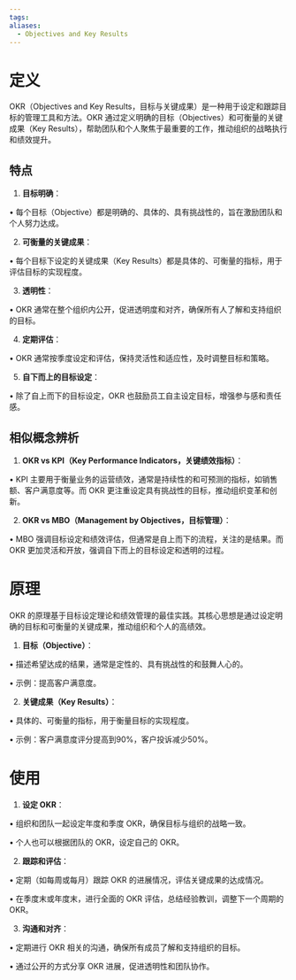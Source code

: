 ```yaml
---
tags: 
aliases:
  - Objectives and Key Results
---
```


# 定义

OKR（Objectives and Key Results，目标与关键成果）是一种用于设定和跟踪目标的管理工具和方法。OKR 通过定义明确的目标（Objectives）和可衡量的关键成果（Key Results），帮助团队和个人聚焦于最重要的工作，推动组织的战略执行和绩效提升。

## 特点

1. **目标明确**：

• 每个目标（Objective）都是明确的、具体的、具有挑战性的，旨在激励团队和个人努力达成。

2. **可衡量的关键成果**：

• 每个目标下设定的关键成果（Key Results）都是具体的、可衡量的指标，用于评估目标的实现程度。

3. **透明性**：

• OKR 通常在整个组织内公开，促进透明度和对齐，确保所有人了解和支持组织的目标。

4. **定期评估**：

• OKR 通常按季度设定和评估，保持灵活性和适应性，及时调整目标和策略。

5. **自下而上的目标设定**：

• 除了自上而下的目标设定，OKR 也鼓励员工自主设定目标，增强参与感和责任感。

## 相似概念辨析

1. **OKR vs KPI（Key Performance Indicators，关键绩效指标）**：

• KPI 主要用于衡量业务的运营绩效，通常是持续性的和可预测的指标，如销售额、客户满意度等。而 OKR 更注重设定具有挑战性的目标，推动组织变革和创新。

2. **OKR vs MBO（Management by Objectives，目标管理）**：

• MBO 强调目标设定和绩效评估，但通常是自上而下的流程，关注的是结果。而 OKR 更加灵活和开放，强调自下而上的目标设定和透明的过程。
# 原理

OKR 的原理基于目标设定理论和绩效管理的最佳实践。其核心思想是通过设定明确的目标和可衡量的关键成果，推动组织和个人的高绩效。

  

1. **目标（Objective）**：

• 描述希望达成的结果，通常是定性的、具有挑战性的和鼓舞人心的。

• 示例：提高客户满意度。

2. **关键成果（Key Results）**：

• 具体的、可衡量的指标，用于衡量目标的实现程度。

• 示例：客户满意度评分提高到90%，客户投诉减少50%。

# 使用

1. **设定 OKR**：

• 组织和团队一起设定年度和季度 OKR，确保目标与组织的战略一致。

• 个人也可以根据团队的 OKR，设定自己的 OKR。

2. **跟踪和评估**：

• 定期（如每周或每月）跟踪 OKR 的进展情况，评估关键成果的达成情况。

• 在季度末或年度末，进行全面的 OKR 评估，总结经验教训，调整下一个周期的 OKR。

3. **沟通和对齐**：

• 定期进行 OKR 相关的沟通，确保所有成员了解和支持组织的目标。

• 通过公开的方式分享 OKR 进展，促进透明性和团队协作。
